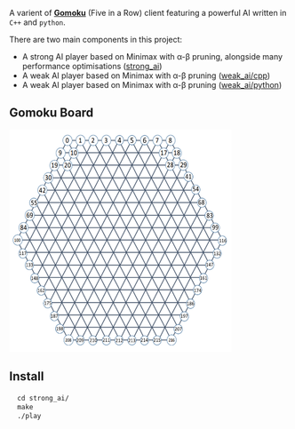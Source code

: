 A varient of [**Gomoku**](https://en.wikipedia.org/wiki/Gomoku) (Five in a Row) client featuring a powerful AI written in `C++` and `python`.

There are two main components in this project:

* A strong AI player based on Minimax with α-β pruning, alongside many performance optimisations ([strong_ai](strong_ai))
* A weak AI player based on Minimax with α-β pruning ([weak_ai/cpp](weak_ai/cpp))
* A weak AI player based on Minimax with α-β pruning ([weak_ai/python](weak_ai/python))

##  Gomoku Board
<p aligm="center"><img width="400" height="400" src="board.png"/></p>


## Install
```
  cd strong_ai/
  make
  ./play
``` 

